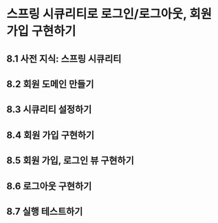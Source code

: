 # 스프링 시큐리티로 로그인/로그아웃, 회원 가입 구현하기

## 8.1 사전 지식: 스프링 시큐리티 

## 8.2 회원 도메인 만들기

## 8.3 시큐리티 설정하기 

## 8.4 회원 가입 구현하기 

## 8.5 회원 가입, 로그인 뷰 구현하기

## 8.6 로그아웃 구현하기

## 8.7 실행 테스트하기 

